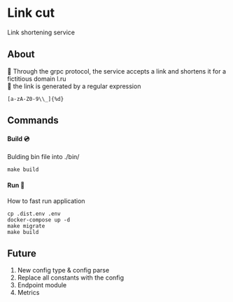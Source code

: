 # Link cut
Link shortening service
## About
:link: Through the grpc protocol, the service accepts a link and shortens it for a fictitious domain l.ru  
:paperclip: the link is generated by a regular expression 
```shell
[a-zA-Z0-9\\_]{%d} 
``` 
## Commands
#### Build :cd:
Bulding bin file into ./bin/
```shell
make build
```
#### Run :checkered_flag:
How to fast run application
```shell
cp .dist.env .env
docker-compose up -d
make migrate
make build
```
## Future 
1. New config type & config parse
2. Replace all constants with the config
3. Endpoint module 
4. Metrics
